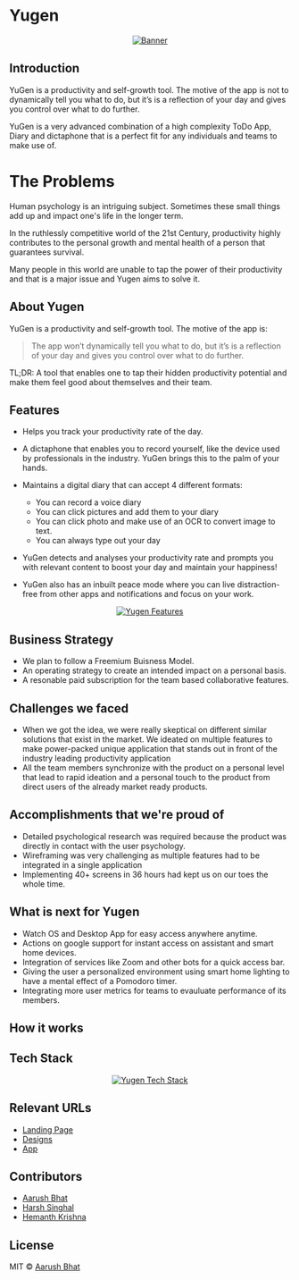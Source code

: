 # Yugen

<p align="center">
<a href="https://www.unichain.tk">
<img img src="https://i.ibb.co/fnz7V5f/Banner.png" alt="Banner"/>
</a>
</p>

## Introduction

YuGen is a productivity and self-growth tool. The motive of the app is not to dynamically tell you what to do, but it’s is a reflection of your day and gives you control over what to do further.

YuGen is a very advanced combination of a high complexity ToDo App, Diary and dictaphone that is a perfect fit for any individuals and teams to make use of.

# The Problems

Human psychology is an intriguing subject. Sometimes these small things add up and impact one's life in the longer term.

In the ruthlessly competitive world of the 21st Century, productivity highly contributes to the personal growth and mental health of a person that guarantees survival.

Many people in this world are unable to tap the power of their productivity and that is a major issue and Yugen aims to solve it.

## About Yugen

YuGen is a productivity and self-growth tool. The motive of the app is:

> The app won’t dynamically tell you what to do, but it’s is a reflection of your day and gives you control over what to do further.

TL;DR: A tool that enables one to tap their hidden productivity potential and make them feel good about themselves and their team.

## Features

- Helps you track your productivity rate of the day.

- A dictaphone that enables you to record yourself, like the device used by professionals in the industry. YuGen brings this to the palm of your hands.

- Maintains a digital diary that can accept 4 different formats:

  - You can record a voice diary
  - You can click pictures and add them to your diary
  - You can click photo and make use of an OCR to convert image to text.
  - You can always type out your day

- YuGen detects and analyses your productivity rate and prompts you with relevant content to boost your day and maintain your happiness!

- YuGen also has an inbuilt peace mode where you can live distraction-free from other apps and notifications and focus on your work.

<p align="center">
<a href="https://yugen.vercel.app/">
<img src="https://i.ibb.co/fDXYGmx/features.png" alt="Yugen Features"/>
</a>
</p>

## Business Strategy

- We plan to follow a Freemium Buisness Model.
- An operating strategy to create an intended impact on a personal basis.
- A resonable paid subscription for the team based collaborative features.

## Challenges we faced

- When we got the idea, we were really skeptical on different similar solutions that exist in the market. We ideated on multiple features to make power-packed unique application that stands out in front of the industry leading productivity application
- All the team members synchronize with the product on a personal level that lead to rapid ideation and a personal touch to the product from direct users of the already market ready products.

## Accomplishments that we're proud of

- Detailed psychological research was required because the product was directly in contact with the user psychology.
- Wireframing was very challenging as multiple features had to be integrated in a single application
- Implementing 40+ screens in 36 hours had kept us on our toes the whole time.

## What is next for Yugen

- Watch OS and Desktop App for easy access anywhere anytime.
- Actions on google support for instant access on assistant and smart home devices.
- Integration of services like Zoom and other bots for a quick access bar.
- Giving the user a personalized environment using smart home lighting to have a mental effect of a Pomodoro timer.
- Integrating more user metrics for teams to evauluate performance of its members.

## How it works

## Tech Stack

<p align="center">
<a href="https://yugen.vercel.app/">
<img src="https://i.ibb.co/tJKwX7S/techstack.png" alt="Yugen Tech Stack"/>
</a>
</p>

## Relevant URLs

- [Landing Page](https://yugen.vercel.app/)
- [Designs](https://design.unichain.tk)
- [App](https://app.dummylink.tk)

## Contributors

- [Aarush Bhat](https://github.com/r-ush)
- [Harsh Singhal](https://github.com/hsrambo07)
- [Hemanth Krishna](https://github.com/DarthBenro008)

## License

MIT &copy; [Aarush Bhat](https://github.com/r-ush/yugen-landing/blob/master/LICENSE)
